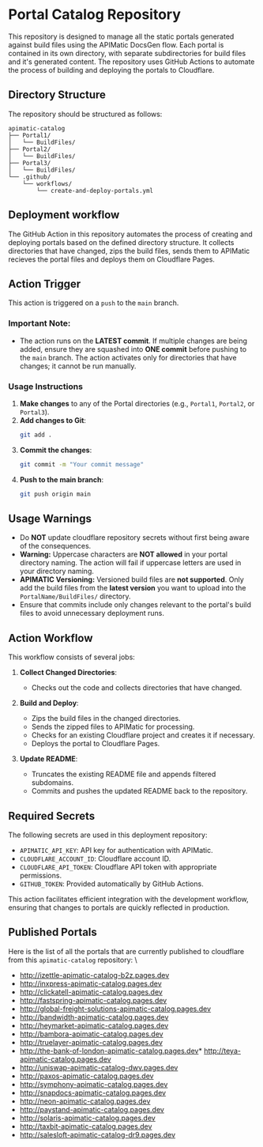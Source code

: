# Portal Catalog Repository

This repository is designed to manage all the static portals generated against build files using the APIMatic DocsGen flow. Each portal is contained in its own directory, with separate subdirectories for build files and it's generated content. The repository uses GitHub Actions to automate the process of building and deploying the portals to Cloudflare.

## Directory Structure

The repository should be structured as follows:

```
apimatic-catalog
├── Portal1/
│   └── BuildFiles/
├── Portal2/
│   └── BuildFiles/
├── Portal3/
│   └── BuildFiles/
└── .github/
    └── workflows/
        └── create-and-deploy-portals.yml
```

## Deployment workflow

The GitHub Action in this repository automates the process of creating and deploying portals based on the defined directory structure. It collects directories that have changed, zips the build files, sends them to APIMatic recieves the portal files and deploys them on Cloudflare Pages.

## Action Trigger

This action is triggered on a `push` to the `main` branch.

### Important Note:
- The action runs on the **LATEST commit**. If multiple changes are being added, ensure they are squashed into **ONE commit** before pushing to the `main` branch. The action activates only for directories that have changes; it cannot be run manually.

### Usage Instructions

1. **Make changes** to any of the Portal directories (e.g., `Portal1`, `Portal2`, or `Portal3`).
2. **Add changes to Git**:
   ```bash
   git add .
   ```
3. **Commit the changes**:
   ```bash
   git commit -m "Your commit message"
   ```
4. **Push to the main branch**:
   ```bash
   git push origin main
   ```

## Usage Warnings

- Do **NOT** update cloudflare repository secrets without first being aware of the consequences.
- **Warning:** Uppercase characters are **NOT allowed** in your portal directory naming. The action will fail if uppercase letters are used in your directory naming.
- **APIMATIC Versioning:** Versioned build files are **not supported**. Only add the build files from the **latest version** you want to upload into the `PortalName/BuildFiles/` directory.
- Ensure that commits include only changes relevant to the portal's build files to avoid unnecessary deployment runs.


## Action Workflow

This workflow consists of several jobs:

1. **Collect Changed Directories**:
   - Checks out the code and collects directories that have changed.
   
2. **Build and Deploy**:
   - Zips the build files in the changed directories.
   - Sends the zipped files to APIMatic for processing.
   - Checks for an existing Cloudflare project and creates it if necessary.
   - Deploys the portal to Cloudflare Pages.

3. **Update README**:
   - Truncates the existing README file and appends filtered subdomains.
   - Commits and pushes the updated README back to the repository.

## Required Secrets

The following secrets are used in this deployment repository:

- `APIMATIC_API_KEY`: API key for authentication with APIMatic.
- `CLOUDFLARE_ACCOUNT_ID`: Cloudflare account ID.
- `CLOUDFLARE_API_TOKEN`: Cloudflare API token with appropriate permissions.
- `GITHUB_TOKEN`: Provided automatically by GitHub Actions.


This action facilitates efficient integration with the development workflow, ensuring that changes to portals are quickly reflected in production.

## Published Portals
Here is the list of all the portals that are currently published to cloudflare from this `apimatic-catalog` repository:
\
* <http://izettle-apimatic-catalog-b2z.pages.dev>
* <http://inxpress-apimatic-catalog.pages.dev>
* <http://clickatell-apimatic-catalog.pages.dev>
* <http://fastspring-apimatic-catalog.pages.dev>
* <http://global-freight-solutions-apimatic-catalog.pages.dev>
* <http://bandwidth-apimatic-catalog.pages.dev>
* <http://heymarket-apimatic-catalog.pages.dev>
* <http://bambora-apimatic-catalog.pages.dev>
* <http://truelayer-apimatic-catalog.pages.dev>
* <http://the-bank-of-london-apimatic-catalog.pages.dev>* <http://teya-apimatic-catalog.pages.dev>
* <http://uniswap-apimatic-catalog-dwv.pages.dev>
* <http://paxos-apimatic-catalog.pages.dev>
* <http://symphony-apimatic-catalog.pages.dev>
* <http://snapdocs-apimatic-catalog.pages.dev>
* <http://neon-apimatic-catalog.pages.dev>
* <http://paystand-apimatic-catalog.pages.dev>
* <http://solaris-apimatic-catalog.pages.dev>
* <http://taxbit-apimatic-catalog.pages.dev>
* <http://salesloft-apimatic-catalog-dr9.pages.dev>
